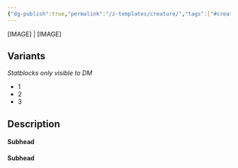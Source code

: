 ```yaml
---
{"dg-publish":true,"permalink":"/z-templates/creature/","tags":["#creature"]}
---
```



[IMAGE] | [IMAGE]

## Variants
*Statblocks only visible to DM*
- 1
- 2
- 3

## Description

#### Subhead


#### Subhead

